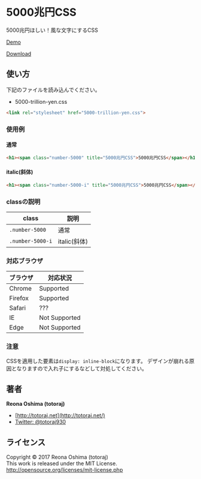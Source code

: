 # 5000兆円CSS

5000兆円ほしい！風な文字にするCSS

[Demo](https://totoraj930.github.io/5000-trillion-yen-css)

[Download](https://github.com/totoraj930/5000-trillion-yen-css/archive/master.zip)

## 使い方

下記のファイルを読み込んでください。

* 5000-trillion-yen.css

```html
<link rel="stylesheet" href="5000-trillion-yen.css">
```


### 使用例

#### 通常
```html
<h1><span class="number-5000" title="5000兆円CSS">5000兆円CSS</span></h1>
```

#### italic(斜体)
```html
<h1><span class="number-5000-i" title="5000兆円CSS">5000兆円CSS</span></h1>
```

### classの説明

|class|説明|
|-----|-----|
|`.number-5000`|通常|
|`.number-5000-i`|italic(斜体)|

### 対応ブラウザ

|ブラウザ|対応状況|
|-----|-----|
|Chrome|Supported|
|Firefox|Supported|
|Safari|???|
|IE|Not Supported|
|Edge|Not Supported|


### 注意

CSSを適用した要素は`display: inline-block`になります。
デザインが崩れる原因となりますので入れ子にするなどして対処してください。

## 著者
**Reona Oshima (totoraj)**
* [http://totoraj.net](http://totoraj.net/)
* [Twitter: @totoraj930](https://twitter.com/totoraj930/)


## ライセンス
Copyright &copy; 2017 Reona Oshima (totoraj)  
This work is released  under the MIT License.  
<http://opensource.org/licenses/mit-license.php>